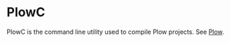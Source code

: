 # PlowC
PlowC is the command line utility used to compile Plow projects. See [Plow](https://github.com/PlowLang/Plow).
